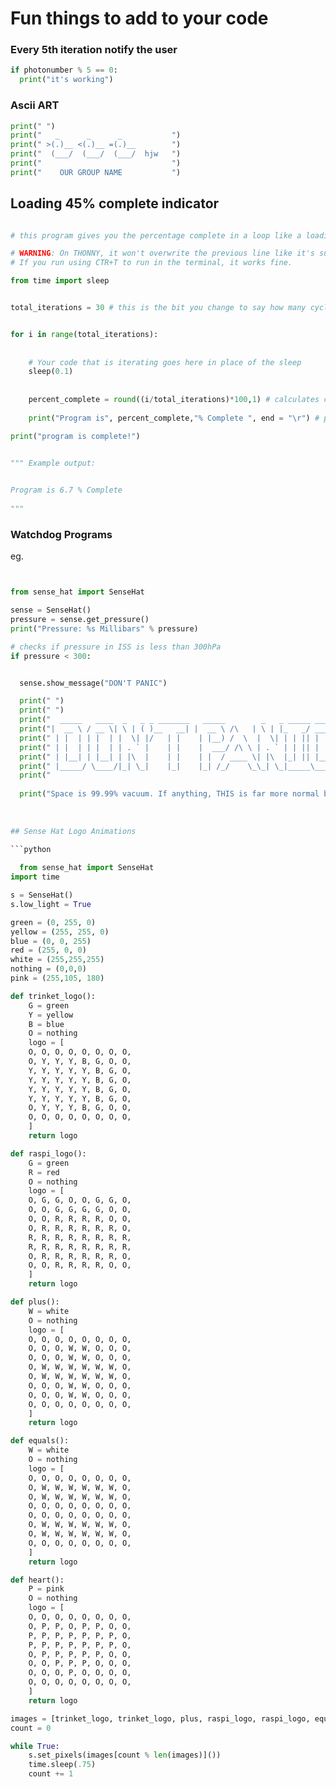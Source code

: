 # Fun things to add to your code

### Every 5th iteration notify the user

```python
if photonumber % 5 == 0:
  print("it's working")
```
  
### Ascii ART

```python
print(" ")
print("   _      _      _           ")
print(" >(.)__ <(.)__ =(.)__        ")
print("  (___/  (___/  (___/  hjw   ")
print("                             ")
print("    OUR GROUP NAME           ")
```

## Loading 45% complete indicator

```python

# this program gives you the percentage complete in a loop like a loading bar

# WARNING: On THONNY, it won't overwrite the previous line like it's supposed to. That's a Thonny bug.
# If you run using CTR+T to run in the terminal, it works fine. 

from time import sleep


total_iterations = 30 # this is the bit you change to say how many cycles you want


for i in range(total_iterations):
    
    
    # Your code that is iterating goes here in place of the sleep
    sleep(0.1)
    
    
    percent_complete = round((i/total_iterations)*100,1) # calculates current completion % 
    
    print("Program is", percent_complete,"% Complete ", end = "\r") # prints it over the last line

print("program is complete!")


""" Example output:

 
Program is 6.7 % Complete
 
"""


```
 

### Watchdog Programs

eg. 

```python


from sense_hat import SenseHat

sense = SenseHat()
pressure = sense.get_pressure()
print("Pressure: %s Millibars" % pressure)

# checks if pressure in ISS is less than 300hPa
if pressure < 300: 


  sense.show_message("DON'T PANIC")

  print(" ")
  print(" ")
  print("  _____   ____  _   _ _ _______   _____        _   _ _____ _____   ")
  print("|  __ \ / __ \| \ | ( )__   __| |  __ \ /\   | \ | |_   _/ ____|   ")
  print(" | |  | | |  | |  \| |/   | |    | |__) /  \  |  \| | | || |       ")
  print(" | |  | | |  | | . ` |    | |    |  ___/ /\ \ | . ` | | || |       ")
  print(" | |__| | |__| | |\  |    | |    | |  / ____ \| |\  |_| || |____   ")
  print(" |_____/ \____/|_| \_|    |_|    |_| /_/    \_\_| \_|_____\_____|  ")
  print("                                                                   ")
                                                                 
  print("Space is 99.99% vacuum. If anything, THIS is far more normal by the standards of the universe.")
  
  
  
## Sense Hat Logo Animations
  
```python

  from sense_hat import SenseHat
import time

s = SenseHat()
s.low_light = True

green = (0, 255, 0)
yellow = (255, 255, 0)
blue = (0, 0, 255)
red = (255, 0, 0)
white = (255,255,255)
nothing = (0,0,0)
pink = (255,105, 180)

def trinket_logo():
    G = green
    Y = yellow
    B = blue
    O = nothing
    logo = [
    O, O, O, O, O, O, O, O,
    O, Y, Y, Y, B, G, O, O,
    Y, Y, Y, Y, Y, B, G, O,
    Y, Y, Y, Y, Y, B, G, O,
    Y, Y, Y, Y, Y, B, G, O,
    Y, Y, Y, Y, Y, B, G, O,
    O, Y, Y, Y, B, G, O, O,
    O, O, O, O, O, O, O, O,
    ]
    return logo

def raspi_logo():
    G = green
    R = red
    O = nothing
    logo = [
    O, G, G, O, O, G, G, O, 
    O, O, G, G, G, G, O, O,
    O, O, R, R, R, R, O, O, 
    O, R, R, R, R, R, R, O,
    R, R, R, R, R, R, R, R,
    R, R, R, R, R, R, R, R,
    O, R, R, R, R, R, R, O,
    O, O, R, R, R, R, O, O,
    ]
    return logo

def plus():
    W = white
    O = nothing
    logo = [
    O, O, O, O, O, O, O, O, 
    O, O, O, W, W, O, O, O,
    O, O, O, W, W, O, O, O, 
    O, W, W, W, W, W, W, O,
    O, W, W, W, W, W, W, O,
    O, O, O, W, W, O, O, O,
    O, O, O, W, W, O, O, O,
    O, O, O, O, O, O, O, O,
    ]
    return logo

def equals():
    W = white
    O = nothing
    logo = [
    O, O, O, O, O, O, O, O, 
    O, W, W, W, W, W, W, O,
    O, W, W, W, W, W, W, O,
    O, O, O, O, O, O, O, O,
    O, O, O, O, O, O, O, O,
    O, W, W, W, W, W, W, O,
    O, W, W, W, W, W, W, O,
    O, O, O, O, O, O, O, O,
    ]
    return logo

def heart():
    P = pink
    O = nothing
    logo = [
    O, O, O, O, O, O, O, O,
    O, P, P, O, P, P, O, O,
    P, P, P, P, P, P, P, O,
    P, P, P, P, P, P, P, O,
    O, P, P, P, P, P, O, O,
    O, O, P, P, P, O, O, O,
    O, O, O, P, O, O, O, O,
    O, O, O, O, O, O, O, O,
    ]
    return logo

images = [trinket_logo, trinket_logo, plus, raspi_logo, raspi_logo, equals, heart, heart]
count = 0

while True: 
    s.set_pixels(images[count % len(images)]())
    time.sleep(.75)
    count += 1
    
```
  
  

